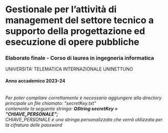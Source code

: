 <h1>Gestionale per l’attività di management del settore tecnico a supporto della progettazione ed esecuzione di opere pubbliche</h1>
<h3>Elaborato finale - Corso di laurea in ingegneria informatica</h3>
UNIVERSITA' TELEMATICA INTERNAZIONALE UNINETTUNO
<h4>Anno accademico 2023-24</h4>
<br>
<i>Per poter compilare correttamente è necessario aggiungere alla directory principale un file chiamato: "secretKey.txt"<br>contenente la seguente stringa: <b>QString secretKey = "CHIAVE_PERSONALE";</b><br>CHIAVE_PERSONALE è una stringa personalizzata che verrà utilizzata per la cifratura delle password</i>

